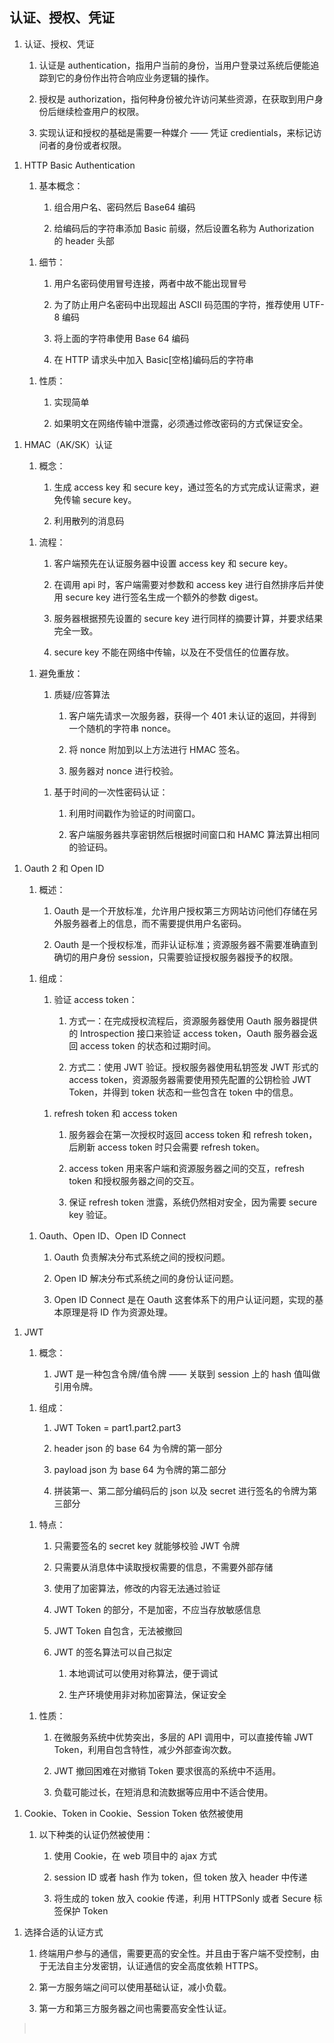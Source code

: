 ## 认证、授权、凭证

1.  认证、授权、凭证

    1.  认证是 authentication，指用户当前的身份，当用户登录过系统后便能追踪到它的身份作出符合响应业务逻辑的操作。

    2.  授权是 authorization，指何种身份被允许访问某些资源，在获取到用户身份后继续检查用户的权限。

    3.  实现认证和授权的基础是需要一种媒介 —— 凭证 credientials，来标记访问者的身份或者权限。

<!-- -->

1.  HTTP Basic Authentication

    1.  基本概念：

        1.  组合用户名、密码然后 Base64 编码

        2.  给编码后的字符串添加 Basic 前缀，然后设置名称为 Authorization 的 header 头部

    <!-- -->

    1.  细节：

        1.  用户名密码使用冒号连接，两者中故不能出现冒号

        2.  为了防止用户名密码中出现超出 ASCII 码范围的字符，推荐使用 UTF-8 编码

        3.  将上面的字符串使用 Base 64 编码

        4.  在 HTTP 请求头中加入 Basic\[空格\]编码后的字符串

    <!-- -->

    1.  性质：

        1.  实现简单

        2.  如果明文在网络传输中泄露，必须通过修改密码的方式保证安全。

<!-- -->

1.  HMAC（AK/SK）认证

    1.  概念：

        1.  生成 access key 和 secure key，通过签名的方式完成认证需求，避免传输 secure key。

        2.  利用散列的消息码

    <!-- -->

    1.  流程：

        1.  客户端预先在认证服务器中设置 access key 和 secure key。

        2.  在调用 api 时，客户端需要对参数和 access key 进行自然排序后并使用 secure key 进行签名生成一个额外的参数 digest。

        3.  服务器根据预先设置的 secure key 进行同样的摘要计算，并要求结果完全一致。

        4.  secure key 不能在网络中传输，以及在不受信任的位置存放。

    <!-- -->

    1.  避免重放：

        1.  质疑/应答算法

            1.  客户端先请求一次服务器，获得一个 401 未认证的返回，并得到一个随机的字符串 nonce。

            2.  将 nonce 附加到以上方法进行 HMAC 签名。

            3.  服务器对 nonce 进行校验。

        <!-- -->

        1.  基于时间的一次性密码认证：

            1.  利用时间戳作为验证的时间窗口。

            2.  客户端服务器共享密钥然后根据时间窗口和 HAMC 算法算出相同的验证码。

<!-- -->

1.  Oauth 2 和 Open ID

    1.  概述：

        1.  Oauth 是一个开放标准，允许用户授权第三方网站访问他们存储在另外服务器者上的信息，而不需要提供用户名密码。

        2.  Oauth 是一个授权标准，而非认证标准；资源服务器不需要准确直到确切的用户身份 session，只需要验证授权服务器授予的权限。

    <!-- -->

    1.  组成：

        1.  验证 access token：

            1.  方式一：在完成授权流程后，资源服务器使用 Oauth 服务器提供的 Introspection 接口来验证 access token，Oauth 服务器会返回 access token 的状态和过期时间。

            2.  方式二：使用 JWT 验证。授权服务器使用私钥签发 JWT 形式的 access token，资源服务器需要使用预先配置的公钥检验 JWT Token，并得到 token 状态和一些包含在 token 中的信息。

        <!-- -->

        1.  refresh token 和 access token

            1.  服务器会在第一次授权时返回 access token 和 refresh token，后刷新 access token 时只会需要 refresh token。

            2.  access token 用来客户端和资源服务器之间的交互，refresh token 和授权服务器之间的交互。

            3.  保证 refresh token 泄露，系统仍然相对安全，因为需要 secure key 验证。

    <!-- -->

    1.  Oauth、Open ID、Open ID Connect

        1.  Oauth 负责解决分布式系统之间的授权问题。

        2.  Open ID 解决分布式系统之间的身份认证问题。

        3.  Open ID Connect 是在 Oauth 这套体系下的用户认证问题，实现的基本原理是将 ID 作为资源处理。

<!-- -->

1.  JWT

    1.  概念：

        1.  JWT 是一种包含令牌/值令牌 —— 关联到 session 上的 hash 值叫做引用令牌。

    <!-- -->

    1.  组成：

        1.  JWT Token = part1.part2.part3

        2.  header json 的 base 64 为令牌的第一部分

        3.  payload json 为 base 64 为令牌的第二部分

        4.  拼装第一、第二部分编码后的 json 以及 secret 进行签名的令牌为第三部分

    <!-- -->

    1.  特点：

        1.  只需要签名的 secret key 就能够校验 JWT 令牌

        2.  只需要从消息体中读取授权需要的信息，不需要外部存储

        3.  使用了加密算法，修改的内容无法通过验证

        4.  JWT Token 的部分，不是加密，不应当存放敏感信息

        5.  JWT Token 自包含，无法被撤回

        6.  JWT 的签名算法可以自己拟定

            1.  本地调试可以使用对称算法，便于调试

            2.  生产环境使用非对称加密算法，保证安全

    <!-- -->

    1.  性质：

        1.  在微服务系统中优势突出，多层的 API 调用中，可以直接传输 JWT Token，利用自包含特性，减少外部查询次数。

        2.  JWT 撤回困难在对撤销 Token 要求很高的系统中不适用。

        3.  负载可能过长，在短消息和流数据等应用中不适合使用。

<!-- -->

1.  Cookie、Token in Cookie、Session Token 依然被使用

    1.  以下种类的认证仍然被使用：

        1.  使用 Cookie，在 web 项目中的 ajax 方式

        2.  session ID 或者 hash 作为 token，但 token 放入 header 中传递

        3.  将生成的 token 放入 cookie 传递，利用 HTTPSonly 或者 Secure 标签保护 Token

<!-- -->

1.  选择合适的认证方式

    1.  终端用户参与的通信，需要更高的安全性。并且由于客户端不受控制，由于无法自主分发密钥，认证通信的安全高度依赖 HTTPS。

    2.  第一方服务端之间可以使用基础认证，减小负载。

    3.  第一方和第三方服务器之间也需要高安全性认证。

>  
